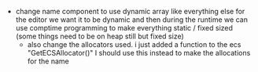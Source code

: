 - change name component to use dynamic array like everything else for the editor we want it to be dynamic and then during the runtime we can use comptime programming to make everything static / fixed sized (some things need to be on heap still but fixed size)
	- also change the allocators used. i just added a function to the ecs "GetECSAllocator()" I should use this instead to make the allocations for the name